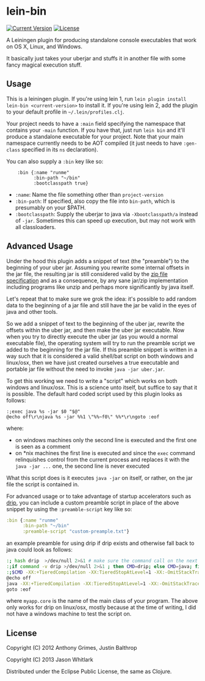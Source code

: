 # lein-bin

[![Current Version](https://img.shields.io/clojars/v/lein-bin.svg)](https://clojars.org/lein-bin)
[![License](https://img.shields.io/badge/License-EPL%201.0-green.svg)](https://opensource.org/licenses/EPL-1.0)

A Leiningen plugin for producing standalone console executables that
work on OS X, Linux, and Windows.

It basically just takes your uberjar and stuffs it in another file
with some fancy magical execution stuff.

## Usage

This is a leiningen plugin. If you're using lein 1, run `lein plugin
install lein-bin <current-version>` to install it.  If you're using
lein 2, add the plugin to your default profile in
`~/.lein/profiles.clj`.

Your project needs to have a `:main` field specifying the namespace
that contains your `-main` function.  If you have that, just run `lein
bin` and it'll produce a standalone executable for your project. Note
that your main namespace currently needs to be AOT compiled (it just
needs to have `:gen-class` specified in its `ns` declaration).

You can also supply a `:bin` key like so:

        :bin {:name "runme"
              :bin-path "~/bin"
              :bootclasspath true}

  * `:name`: Name the file something other than `project-version`
  * `:bin-path`: If specified, also copy the file into `bin-path`, which is presumably on your $PATH.
  * `:bootclasspath`: Supply the uberjar to java via `-Xbootclasspath/a` instead of `-jar`.  Sometimes this can speed up execution, but may not work with all classloaders.

## Advanced Usage
Under the hood this plugin adds a snippet of text (the "preamble") to the beginning of your uber jar. Assuming you rewrite some internal offsets in the jar file, the resulting jar is still considered valid by the [zip file specification](https://pkware.cachefly.net/webdocs/casestudies/APPNOTE.TXT) and as a consequence, by any sane jar/zip implementation including programs like unzip and perhaps more significantly by java itself. 

Let's repeat that to make sure we grok the idea: it's possible to add random data to the beginning of a jar file and still have the jar be valid in the eyes of java and other tools. 

So we add a snippet of text to the beginning of the uber jar, rewrite the offsets within the uber jar, and then make the uber jar executable. Now when you try to directly execute the uber jar (as you would a normal executable file), the operating system will try to run the preamble script we added to the beginning for the jar file. If this preamble snippet is written in a way such that it is considered a valid shell/bat script on both windows and linux/osx, then we have just created ourselves a true executable and portable jar file without the need to invoke `java -jar uber.jar`. 

To get this working we need to write a "script" which works on both windows and linux/osx. This is a science unto itself, but suffice to say that it is possible. The default hard coded script used by this plugin looks as follows: 

```
:;exec java %s -jar $0 "$@"
@echo off\r\njava %s -jar %%1 \"%%~f0\" %%*\r\ngoto :eof
```

where:

* on windows machines only the second line is executed and the first one is seen as a comment
* on *nix machines the first line is executed and since the `exec` command relinquishes control from the current process and replaces it with the `java -jar ...` one, the second line is never executed

What this script does is it executes `java -jar` on itself, or rather, on the jar file the script is contained in.

For advanced usage or to take advantage of startup accelerators such as [drip](https://github.com/ninjudd/drip), you can include a custom preamble script in place of the above snippet by using the `:preamble-script` key like so: 

```clojure
:bin {:name "runme"
      :bin-path "~/bin"
      :preamble-script "custom-preample.txt"}
```

an example preamble for using drip if drip exists and otherwise fall back to java could look as follows: 

```bash
:; hash drip  >/dev/null 2>&1 # make sure the command call on the next line has an up to date worldview
:;if command -v drip >/dev/null 2>&1 ; then CMD=drip; else CMD=java; fi
:;$CMD -XX:+TieredCompilation -XX:TieredStopAtLevel=1 -XX:-OmitStackTraceInFastThrow -client -Xbootclasspath/a:"$0" myapp.core "$@"; exit $?
@echo off
java -XX:+TieredCompilation -XX:TieredStopAtLevel=1 -XX:-OmitStackTraceInFastThrow -client -Xbootclasspath/a:%1 myapp.core "%~f0" %*
goto :eof
```

where `myapp.core` is the name of the main class of your program. The above only works for drip on linux/osx, mostly because at the time of writing, I did not have a windows machine to test the script on. 

## License

Copyright (C) 2012 Anthony Grimes, Justin Balthrop

Copyright (C) 2013 Jason Whitlark

Distributed under the Eclipse Public License, the same as Clojure.
